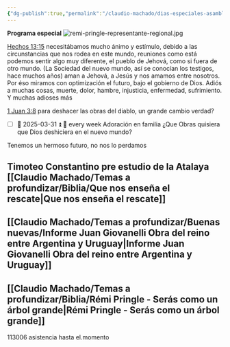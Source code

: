 ```yaml
---
{"dg-publish":true,"permalink":"/claudio-machado/dias-especiales-asambleas/reunion-especial-visita-del-superintendente-de-zona-en-ezeiza/"}
---
```


**Programa especial**
![remi-pringle-representante-regional.jpg](/img/user/Personal/Im%C3%A1genes/remi-pringle-representante-regional.jpg)  


[Hechos 13:15](https://wol.jw.org/es/wol/b/r4/lp-s/nwtsty/44/13#v=44:13:15) necesitábamos mucho ánimo y estímulo, debido a las circunstancias que nos rodea en este mundo, reuniones como está podemos sentir algo muy diferente, el pueblo de Jehová, como si fuera de otro mundo. (La Sociedad del nuevo mundo, así se conocían los testigos, hace muchos años) aman a Jehová, a Jesús y nos amamos entre nosotros. Por éso miramos con optimización el futuro, bajo el gobierno de Dios. Adiós a muchas cosas, muerte, dolor, hambre, injusticia, enfermedad, sufrimiento. Y muchas adioses más 

[1 Juan 3:8](https://wol.jw.org/es/wol/b/r4/lp-s/nwtsty/62/3#v=62:3:8) para deshacer las obras del diablo, un grande cambio verdad?

- [ ] 📅 2025-03-31 ⏫ 🔁 every week Adoración en familia ¿Que Obras quisiera que Dios deshiciera en el nuevo mundo? 

Tenemos un hermoso futuro, no nos lo perdamos 

## Timoteo Constantino pre estudio de la Atalaya [[Claudio Machado/Temas a profundizar/Biblia/Que nos enseña el rescate\|Que nos enseña el rescate]] 

## [[Claudio Machado/Temas a profundizar/Buenas nuevas/Informe Juan Giovanelli Obra del reino entre Argentina y Uruguay\|Informe Juan Giovanelli Obra del reino entre Argentina y Uruguay]]


## [[Claudio Machado/Temas a profundizar/Biblia/Rémi Pringle - Serás como un árbol grande\|Rémi Pringle - Serás como un árbol grande]]




113006 asistencia hasta el.momento







